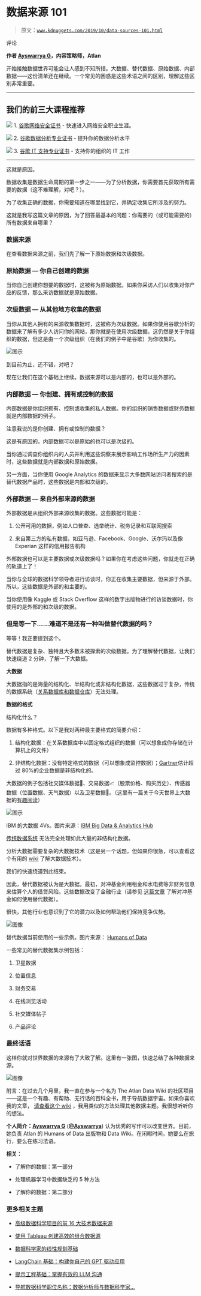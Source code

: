 # 数据来源 101

> 原文：[`www.kdnuggets.com/2019/10/data-sources-101.html`](https://www.kdnuggets.com/2019/10/data-sources-101.html)

评论

**作者 [Ayswarrya G](https://www.linkedin.com/in/ayswarrya/)，内容策略师，Atlan**

开始接触数据世界可能会让人感到不知所措。大数据、替代数据、原始数据、内部数据——这份清单还在继续。一个常见的困惑是这些术语之间的区别，理解这些区别非常重要。

* * *

## 我们的前三大课程推荐

![](img/0244c01ba9267c002ef39d4907e0b8fb.png) 1\. [谷歌网络安全证书](https://www.kdnuggets.com/google-cybersecurity) - 快速进入网络安全职业生涯。

![](img/e225c49c3c91745821c8c0368bf04711.png) 2\. [谷歌数据分析专业证书](https://www.kdnuggets.com/google-data-analytics) - 提升你的数据分析水平

![](img/0244c01ba9267c002ef39d4907e0b8fb.png) 3\. [谷歌 IT 支持专业证书](https://www.kdnuggets.com/google-itsupport) - 支持你的组织的 IT 工作

* * *

这就是原因。

数据收集是数据生命周期的第一步之一——为了分析数据，你需要首先获取所有需要的数据（这不难理解，对吧？）。

为了收集正确的数据，你需要知道在哪里找到它，并确定收集它所涉及的努力。

这就是我写这篇文章的原因，为了回答最基本的问题：你需要的（或可能需要的）所有数据来自哪里？

### 数据来源

在查看数据来源之前，我们先了解一下原始数据和次级数据。

### 原始数据 — 你自己创建的数据

当你自己创建你想要的数据时，这被称为原始数据。如果你采访人们以收集对你产品的反馈，那么采访数据就是原始数据。

### 次级数据 — 从其他地方收集的数据

当你从其他人拥有的来源收集数据时，这被称为次级数据。如果你使用谷歌分析的数据来了解有多少人访问你的网站，那你就是在使用次级数据。这仍然是关于你组织的数据，但这是由一个次级组织（在我们的例子中是谷歌）为你收集的。

![图示](img/8dfed2e739ecf957ca62c9a75b2aeac4.png)

到目前为止，还不错，对吧？

现在让我们在这个基础上继续。数据来源可以是内部的，也可以是外部的。

### 内部数据 — 你创建、拥有或控制的数据

内部数据是你组织拥有、控制或收集的私人数据。你的组织的销售数据或财务数据就是内部数据的例子。

注意我说的是你创建、拥有或控制的数据？

这是有原因的。内部数据可以是原始的也可以是次级的。

当你通过调查你组织内的人员并利用这些洞察来展示影响工作场所生产力的因素时，这些数据就是内部数据和原始数据。

另一方面，当你使用 Google Analytics 的数据来显示大多数网站访问者搜索的是替代数据产品时，这些数据是内部和次级的。

### 外部数据 — 来自外部来源的数据

外部数据是从组织外部来源收集的数据。这些数据可能是：

1.  公开可用的数据，例如人口普查、选举统计、税务记录和互联网搜索

1.  来自第三方的私有数据，如亚马逊、Facebook、Google、沃尔玛以及像 Experian 这样的信用报告机构

外部数据也可以是主要数据或次级数据吗？如果你在考虑这些问题，你就走在正确的轨道上了！

当你与全球的数据科学领导者进行访谈时，你正在收集主要数据，但来源于外部。所以，这些数据是外部的和主要的。

当你使用像 Kaggle 或 Stack Overflow 这样的数字出版物进行的访谈数据时，你使用的是外部的和次级的数据。

### 但是等一下……难道不是还有一种叫做替代数据的吗？

等等！我正要提到这个。

替代数据是复杂、独特且大多数未被探索的次级数据。为了理解替代数据，让我们快速绕道 2 分钟，了解一下大数据。

**大数据**

大数据指的是海量的结构化、半结构化或非结构化数据，这些数据过于复杂，传统的数据系统（[关系数据库和数据仓库](https://www.google.com/url?q=https://wiki.atlan.com/data-repository&sa=D&ust=1569918282394000)）无法处理。

**数据的格式**

结构化什么？

数据有多种格式。以下是我对两种最主要格式的简要介绍：

1.  结构化数据：在关系数据库中以固定格式组织的数据（可以想象成你存储在计算机上的文件）

1.  非结构化数据：没有特定格式的数据（可以想象成监控数据）；[Gartner](https://www.google.com/url?q=https://www.forbes.com/sites/forbestechcouncil/2017/06/05/the-big-unstructured-data-problem/%2376fa13e4493a&sa=D&ust=1569918282395000)估计超过 80%的企业数据是非结构化的。

大数据的例子包括社交媒体数据📱、交易数据📈（股票价格、购买历史）、传感器数据（位置数据、天气数据）以及卫星数据📡。（这里有一篇关于今天世界上大数据的[有趣阅读](https://www.google.com/url?q=https://www.domo.com/solution/data-never-sleeps-6&sa=D&ust=1569918282396000)）

![图示](https://i.ibb.co/Nx9n8rb/image4.jpg)

IBM 的大数据 4Vs。图片来源：[IBM Big Data & Analytics Hub](https://www.google.com/url?q=https://www.ibmbigdatahub.com/sites/default/files/infographic_file/4-Vs-of-big-data.jpg&sa=D&ust=1569918282396000)

[传统数据系统](https://www.google.com/url?q=http://www.pearsonitcertification.com/articles/article.aspx?p%3D2427073%26seqNum%3D2&sa=D&ust=1569918282397000) 无法完全处理如此大量的非结构化数据。

分析大数据需要复杂的大数据技术（这是另一个话题，但如果你很急，可以查看这个有用的 [wiki](https://www.google.com/url?q=https://wiki.atlan.com/big-data/big-data-technologies&sa=D&ust=1569918282397000) 了解大数据技术）。

我们的快速绕道到此结束。

因此，替代数据被认为是大数据。最初，对冲基金利用租金和水电费等非财务信息来估算个人的借贷风险。这些数据改变了金融行业（请参见 [这篇文章](https://www.google.com/url?q=https://edition.cnn.com/2019/07/10/investing/hedge-fund-drones-alternative-data/index.html&sa=D&ust=1569918282398000) 了解对冲基金如何使用替代数据）。

很快，其他行业也意识到了它的潜力以及如何帮助他们保持竞争优势。

![图像](img/a42ca8affcc97033cd3a23e728369a01.png)

替代数据当前使用的一些示例。图片来源： [Humans of Data](https://www.google.com/url?q=https://humansofdata.atlan.com/2018/07/what-is-alternative-data/&sa=D&ust=1569918282398000)

一些常见的替代数据集示例包括：

1.  卫星数据

1.  位置信息

1.  财务交易

1.  在线浏览活动

1.  社交媒体帖子

1.  产品评论

### 最终话语

这样你就对世界数据的来源有了大致了解。这里有一张图，快速总结了各种数据来源。

![图像](img/82b7cb31f046f0e8913c00b578f37a43.png)

附言：在过去几个月里，我一直在参与一个名为 The Atlan Data Wiki 的社区项目——这是一个有趣、有帮助、无行话的百科全书，用于导航数据宇宙。如果你喜欢我的文章， [请查看这个 wiki](https://www.google.com/url?q=http://wiki.atlan.com&sa=D&ust=1569918282400000) ，我用类似的方法处理其他数据主题。我很想听听你的想法。

**个人简介：[Ayswarrya G](https://www.linkedin.com/in/ayswarrya/)** ([**@Ayswarrya**](https://twitter.com/Ayswarrya)) 认为优秀的写作可以改变世界。目前，她负责 Atlan 的 Humans of Data 出版物和 Data Wiki。在闲暇时间，她要么在旅行，要么在练习法语。

**相关：**

+   了解你的数据：第一部分

+   处理机器学习中数据缺乏的 5 种方法

+   了解你的数据：第二部分

### 更多相关主题

+   [高级数据科学项目的前 16 大技术数据来源](https://www.kdnuggets.com/top-16-technical-data-sources-for-advanced-data-science-projects)

+   [使用 Tableau 创建高效的组合数据源](https://www.kdnuggets.com/2022/05/create-efficient-combined-data-sources-tableau.html)

+   [数据科学家的线性规划基础](https://www.kdnuggets.com/2023/02/linear-programming-101-data-scientists.html)

+   [LangChain 基础：构建你自己的 GPT 驱动应用](https://www.kdnuggets.com/2023/04/langchain-101-build-gptpowered-applications.html)

+   [提示工程基础：掌握有效的 LLM 沟通](https://www.kdnuggets.com/prompt-engineering-101-mastering-effective-llm-communication)

+   [导航数据科学职位名称：数据分析师与数据科学家…](https://www.kdnuggets.com/navigating-data-science-job-titles-data-analyst-vs-data-scientist-vs-data-engineer)
